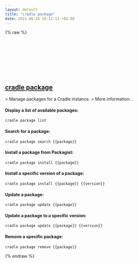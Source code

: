 ```yaml
---
layout: default
title: "cradle package"
date: 2021-06-25 18:12:13 +02:00
---
```

{% raw %}
<h2 id="cradle-package">
  <a href="/en/common/cradle-package.html">cradle package</a> <a href="#cradle-package"><svg class="icon">
    <use href="/assets/images/unicode_sprite.svg#link" />
  </svg></a>
</h2>
> Manage packages for a Cradle instance.
> More information: <https://cradlephp.github.io/docs/3.B.-Reference-Command-Line-Tools.html#package>.

#### Display a list of available packages:
```shell
cradle package list
```
#### Search for a package:
```shell
cradle package search {{package}}
```
#### Install a package from Packagist:
```shell
cradle package install {{package}}
```
#### Install a specific version of a package:
```shell
cradle package install {{package}} {{version}}
```
#### Update a package:
```shell
cradle package update {{package}}
```
#### Update a package to a specific version:
```shell
cradle package update {{package}} {{version}}
```
#### Remove a specific package:
```shell
cradle package remove {{package}}
```
{% endraw %}